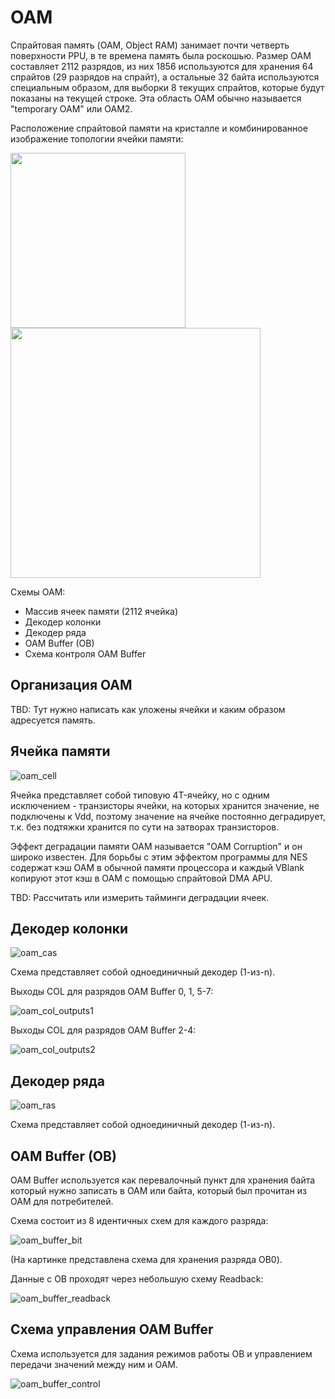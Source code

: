 # OAM

Спрайтовая память (OAM, Object RAM) занимает почти четверть поверхности PPU, в те времена память была роскошью. Размер OAM составляет 2112 разрядов, из них 1856 используются для хранения 64 спрайтов (29 разрядов на спрайт), а остальные 32 байта используются специальным образом, для выборки 8 текущих спрайтов, которые будут показаны на текущей строке. Эта область OAM обычно называется "temporary OAM" или OAM2.

Расположение спрайтовой памяти на кристалле и комбинированное изображение топологии ячейки памяти:

<img src="/BreakingNESWiki/imgstore/ppu_oam_preview.jpg" width="280px"> <img src="/BreakingNESWiki/imgstore/ppu_oam_closeup.jpg" width="400px">

Схемы OAM:
- Массив ячеек памяти (2112 ячейка)
- Декодер колонки
- Декодер ряда
- OAM Buffer (OB)
- Схема контроля OAM Buffer

## Организация OAM

TBD: Тут нужно написать как уложены ячейки и каким образом адресуется память.

## Ячейка памяти

![oam_cell](/BreakingNESWiki/imgstore/oam_cell.jpg)

Ячейка представляет собой типовую 4T-ячейку, но с одним исключением - транзисторы ячейки, на которых хранится значение, не подключены к Vdd, 
поэтому значение на ячейке постоянно деградирует, т.к. без подтяжки хранится по сути на затворах транзисторов.

Эффект деградации памяти OAM называется "OAM Corruption" и он широко известен. Для борьбы с этим эффектом программы для NES
содержат кэш OAM в обычной памяти процессора и каждый VBlank копируют этот кэш в OAM с помощью спрайтовой DMA APU.

TBD: Рассчитать или измерить тайминги деградации ячеек.

## Декодер колонки

![oam_cas](/BreakingNESWiki/imgstore/oam_cas.jpg)

Схема представляет собой одноединичный декодер (1-из-n).

Выходы COL для разрядов OAM Buffer 0, 1, 5-7:

![oam_col_outputs1](/BreakingNESWiki/imgstore/oam_col_outputs1.jpg)

Выходы COL для разрядов OAM Buffer 2-4:

![oam_col_outputs2](/BreakingNESWiki/imgstore/oam_col_outputs2.jpg)

## Декодер ряда

![oam_ras](/BreakingNESWiki/imgstore/oam_ras.jpg)

Схема представляет собой одноединичный декодер (1-из-n).

## OAM Buffer (OB)

OAM Buffer используется как перевалочный пункт для хранения байта который нужно записать в OAM или байта, который был прочитан из OAM для потребителей.

Схема состоит из 8 идентичных схем для каждого разряда:

![oam_buffer_bit](/BreakingNESWiki/imgstore/oam_buffer_bit.jpg)

(На картинке представлена схема для хранения разряда OB0).

Данные с OB проходят через небольшую схему Readback:

![oam_buffer_readback](/BreakingNESWiki/imgstore/oam_buffer_readback.jpg)

## Схема управления OAM Buffer

Схема используется для задания режимов работы OB и управлением передачи значений между ним и OAM.

![oam_buffer_control](/BreakingNESWiki/imgstore/oam_buffer_control.jpg)
